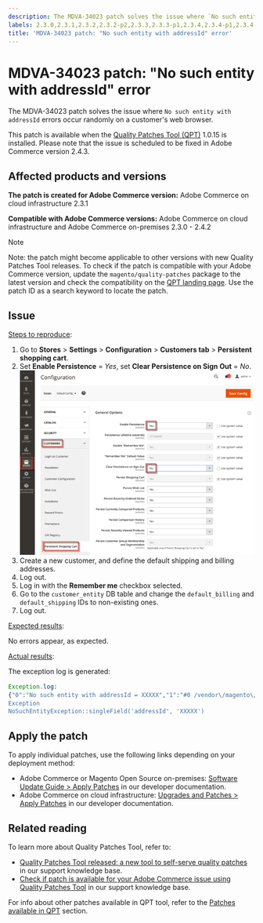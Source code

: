 ```yaml
---
description: The MDVA-34023 patch solves the issue where `No such entity with addressId` errors occur randomly on a customer's web browser.
labels: 2.3.0,2.3.1,2.3.2,2.3.2-p2,2.3.3,2.3.3-p1,2.3.4,2.3.4-p1,2.3.4-p2,2.3.5,2.3.5-p1,2.3.5-p2,2.3.6,2.4.0,2.4.0-p1,2.4.1,2.4.1-p1,2.4.2,QPT 1.0.15,QPT patches,Magento Commerce,Magento Commerce Cloud,Quality Patches Tool,No such entity with addressId,browser,error,exception log,Adobe Commerce,cloud infrastructure,on-premises,quality patches for Adobe Commerce,Magento Open Source
title: 'MDVA-34023 patch: "No such entity with addressId" error'
---
```


# MDVA-34023 patch: "No such entity with addressId" error

The MDVA-34023 patch solves the issue where `No such entity with addressId` errors occur randomly on a customer's web browser.

This patch is available when the [Quality Patches Tool (QPT)](https://support.magento.com/hc/en-us/articles/360047139492) 1.0.15 is installed. Please note that the issue is scheduled to be fixed in Adobe Commerce version 2.4.3.

## Affected products and versions

 **The patch is created for Adobe Commerce version:** Adobe Commerce on cloud infrastructure 2.3.1

 **Compatible with Adobe Commerce versions:** Adobe Commerce on cloud infrastructure and Adobe Commerce on-premises 2.3.0 - 2.4.2

>[!NOTE]
>
 >Note: the patch might become applicable to other versions with new Quality Patches Tool releases. To check if the patch is compatible with your Adobe Commerce version, update the `magento/quality-patches` package to the latest version and check the compatibility on the [QPT landing page](https://devdocs.magento.com/quality-patches/tool.html#patch-grid). Use the patch ID as a search keyword to locate the patch.

## Issue

<ins>Steps to reproduce</ins>:

1. Go to **Stores** > **Settings** > **Configuration** > **Customers tab** > **Persistent shopping cart**.
1. Set **Enable Persistence** = *Yes*, set **Clear Persistence on Sign Out** = *No*.    ![persistent_shopping_cart_magento_2.4.1.png](assets/persistent_shopping_cart_magento_2.4.1.png)    
1. Create a new customer, and define the default shipping and billing addresses.
1. Log out.
1. Log in with the **Remember me** checkbox selected.
1. Go to the `customer_entity` DB table and change the `default_billing` and `default_shipping` IDs to non-existing ones.
1. Log out.

<ins>Expected results</ins>:

No errors appear, as expected.

<ins>Actual results</ins>:

The exception log is generated:

```php
Exception.log:
{"0":"No such entity with addressId = XXXXX","1":"#0 /vendor\/magento\/module-customer\/Model\/AddressRegistry.php(49): Magento\\Framework
Exception
NoSuchEntityException::singleField('addressId', 'XXXXX')
```

## Apply the patch

To apply individual patches, use the following links depending on your deployment method:

* Adobe Commerce or Magento Open Source on-premises: [Software Update Guide > Apply Patches](https://devdocs.magento.com/guides/v2.4/comp-mgr/patching/mqp.html) in our developer documentation.
* Adobe Commerce on cloud infrastructure: [Upgrades and Patches > Apply Patches](https://devdocs.magento.com/cloud/project/project-patch.html) in our developer documentation.

## Related reading

To learn more about Quality Patches Tool, refer to:

* [Quality Patches Tool released: a new tool to self-serve quality patches](https://support.magento.com/hc/en-us/articles/360047139492) in our support knowledge base.
* [Check if patch is available for your Adobe Commerce issue using Quality Patches Tool](https://support.magento.com/hc/en-us/articles/360047125252) in our support knowledge base.

For info about other patches available in QPT tool, refer to the [Patches available in QPT](https://support.magento.com/hc/en-us/sections/360010506631-Patches-available-in-QPT-tool-) section.